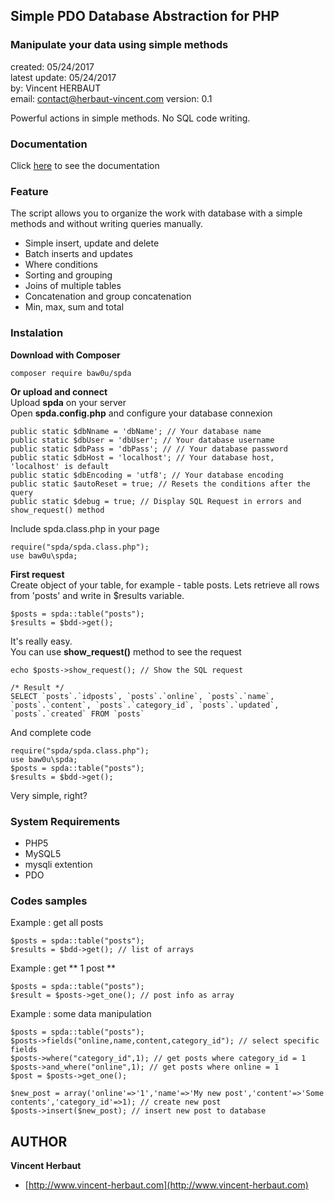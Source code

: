 ## Simple PDO Database Abstraction for PHP
### Manipulate your data using simple methods

created: 05/24/2017  
latest update: 05/24/2017  
by: Vincent HERBAUT  
email: [contact@herbaut-vincent.com](mailto:contact@herbaut-vincent.com)
version: 0.1   

Powerful actions in simple methods. No SQL code writing.  

### Documentation

Click [here](http://www.herbaut-vincent.com/documentation/spda/) to see the documentation

### Feature

The script allows you to organize the work with database with a simple methods and without writing queries manually.  
* Simple insert, update and delete 
* Batch inserts and updates  
* Where conditions  
* Sorting and grouping  
* Joins of multiple tables  
* Concatenation and group concatenation  
* Min, max, sum and total 

### Instalation

**Download with Composer**
```
composer require baw0u/spda
```
**Or upload and connect**  
Upload **spda** on your server  
Open **spda.config.php** and configure your database connexion  
```
public static $dbNname = 'dbName'; // Your database name
public static $dbUser = 'dbUser'; // Your database username
public static $dbPass = 'dbPass'; // // Your database password
public static $dbHost = 'localhost'; // Your database host, 'localhost' is default
public static $dbEncoding = 'utf8'; // Your database encoding
public static $autoReset = true; // Resets the conditions after the query
public static $debug = true; // Display SQL Request in errors and show_request() method
```
Include spda.class.php in your page  
```
require("spda/spda.class.php");
use baw0u\spda;
```  
**First request**  
Create object of your table, for example - table posts. Lets retrieve all rows from 'posts' and write in $results variable.  
```
$posts = spda::table("posts");
$results = $bdd->get();
``` 
It's really easy.  
You can use **show_request()** method to see the request  
```
echo $posts->show_request(); // Show the SQL request
 
/* Result */
SELECT `posts`.`idposts`, `posts`.`online`, `posts`.`name`, `posts`.`content`, `posts`.`category_id`, `posts`.`updated`, `posts`.`created` FROM `posts`
``` 
And complete code  
```
require("spda/spda.class.php");
use baw0u\spda;
$posts = spda::table("posts");
$results = $bdd->get();
```
Very simple, right?   

### System Requirements  

* PHP5  
* MySQL5  
* mysqli extention  
* PDO  

### Codes samples  
Example : get all posts  
```
$posts = spda::table("posts");
$results = $bdd->get(); // list of arrays
``` 
Example : get ** 1 post **   
```
$posts = spda::table("posts");
$result = $posts->get_one(); // post info as array
``` 
Example : some data manipulation  
```
$posts = spda::table("posts");
$posts->fields("online,name,content,category_id"); // select specific fields
$posts->where("category_id",1); // get posts where category_id = 1
$posts->and_where("online",1); // get posts where online = 1
$post = $posts->get_one();
 
$new_post = array('online'=>'1','name'=>'My new post','content'=>'Some contents','category_id'=>1); // create new post
$posts->insert($new_post); // insert new post to database
``` 

## AUTHOR

**Vincent Herbaut**
* [http://www.vincent-herbaut.com](http://www.vincent-herbaut.com)